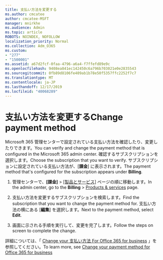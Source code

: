 ```yaml
---
title: 支払い方法を変更する
ms.author: cmcatee
author: cmcatee-MSFT
manager: mnirkhe
ms.audience: Admin
ms.topic: article
ROBOTS: NOINDEX, NOFOLLOW
localization_priority: Normal
ms.collection: Adm_O365
ms.custom:
- "277"
- "1500001"
ms.assetid: a67d2fcf-0faa-4796-a6a4-f7ffefd89e9c
ms.openlocfilehash: 9408ea841ec142450c6a796b703021e0e2835543
ms.sourcegitcommit: 0fb89d8106fe409ab1b78e50f5357ffc2252f7c7
ms.translationtype: MT
ms.contentlocale: ja-JP
ms.lasthandoff: 12/17/2019
ms.locfileid: "40068289"
---
```

# <a name="change-payment-method"></a><span data-ttu-id="3ac33-102">支払い方法を変更する</span><span class="sxs-lookup"><span data-stu-id="3ac33-102">Change payment method</span></span>

<span data-ttu-id="3ac33-103">Microsoft 365 管理センターで設定されている支払い方法を確認したり、変更したりできます。</span><span class="sxs-lookup"><span data-stu-id="3ac33-103">You can verify and change the payment method that is configured in the Microsoft 365 admin center.</span></span> <span data-ttu-id="3ac33-104">確認するサブスクリプションを選択します。</span><span class="sxs-lookup"><span data-stu-id="3ac33-104">Choose the subscription that you want to verify.</span></span> <span data-ttu-id="3ac33-105">サブスクリプションに設定されている支払い方法が、[**課金**] に表示されます。</span><span class="sxs-lookup"><span data-stu-id="3ac33-105">The payment method that's configured for the subscription appears under **Billing**.</span></span>
  
1. <span data-ttu-id="3ac33-106">管理センターで、**[課金]** \> [[製品とサービス]](https://go.microsoft.com/fwlink/p/?linkid=842054) ページの順に移動します。</span><span class="sxs-lookup"><span data-stu-id="3ac33-106">In the admin center, go to the **Billing** \> [Products & services](https://go.microsoft.com/fwlink/p/?linkid=842054) page.</span></span>

2. <span data-ttu-id="3ac33-107">支払い方法を変更するサブスクリプションを検索します。</span><span class="sxs-lookup"><span data-stu-id="3ac33-107">Find the subscription that you want to change the payment method for.</span></span> <span data-ttu-id="3ac33-108">支払い方法の横にある [**編集**] を選択します。</span><span class="sxs-lookup"><span data-stu-id="3ac33-108">Next to the payment method, select **Edit**.</span></span>

3. <span data-ttu-id="3ac33-109">画面に示される手順を実行して、変更を完了します。</span><span class="sxs-lookup"><span data-stu-id="3ac33-109">Follow the steps on screen to complete the change.</span></span>

<span data-ttu-id="3ac33-110">詳細については、「 [Change your 支払い方法 For Office 365 for business](https://docs.microsoft.com/office365/admin/subscriptions-and-billing/change-payment-method) 」を参照してください。</span><span class="sxs-lookup"><span data-stu-id="3ac33-110">To learn more, see  [Change your payment method for Office 365 for business](https://docs.microsoft.com/office365/admin/subscriptions-and-billing/change-payment-method)</span></span>